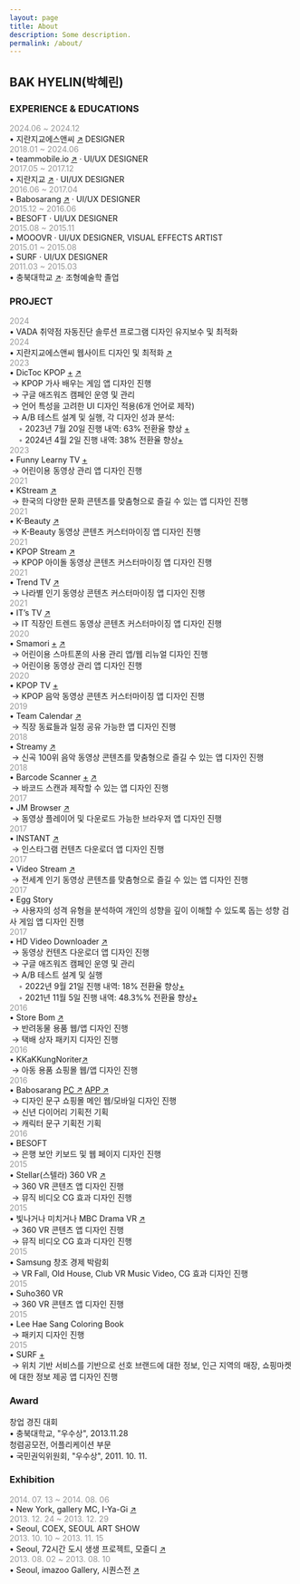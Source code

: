 ```yaml
---
layout: page
title: About
description: Some description.
permalink: /about/
---
```


<!-- <img itemprop="image" class="img-rounded" src="#" alt="jamy"> -->
## BAK HYELIN(박혜린) 

### EXPERIENCE & EDUCATIONS
<span style="color: #969696;"> 2024.06 ~ 2024.12 </span>  
• 지란지교에스앤씨 <a href="https://www.jiransnc.com" target="_blank">↗</a> DESIGNER  
<span style="color: #969696;"> 2018.01 ~ 2024.06 </span>  
• teammobile.io <a href="https://www.teammobile.io/" target="_blank">↗</a> · UI/UX DESIGNER  
<span style="color: #969696;"> 2017.05 ~ 2017.12 </span>  
• 지란지교 <a href="https://www.jiran.com/" target="_blank">↗</a> · UI/UX DESIGNER  
<span style="color: #969696;">2016.06 ~ 2017.04</span>  
• Babosarang <a href="http://www.babosarang.co.kr/" target="_blank">↗</a> · UI/UX DESIGNER  
<span style="color: #969696;">2015.12 ~ 2016.06</span>  
• BESOFT · UI/UX DESIGNER  
<span style="color: #969696;">2015.08 ~ 2015.11</span>  
• MOOOVR · UI/UX DESIGNER, VISUAL EFFECTS ARTIST  
<span style="color: #969696;">2015.01 ~ 2015.08</span>  
• SURF · UI/UX DESIGNER  
<span style="color: #969696;">2011.03 ~ 2015.03</span>  
• 충북대학교 <a href="https://www.cbnu.ac.kr/www/index.do" target="_blank">↗</a>· 조형예술학 졸업  

### PROJECT
<span style="color: #969696;"> 2024 </span>      
• VADA 취약점 자동진단 솔루션 프로그램 디자인 유지보수 및 최적화  
<span style="color: #969696;"> 2024 </span>      
• 지란지교에스앤씨 웹사이트 디자인 및 최적화 <a href="https://www.jiransnc.com" target="_blank">↗</a>  
<span style="color: #969696;"> 2023 </span>        
• DicToc KPOP [+](../kpoplyricsgame/) <a href="https://play.google.com/store/search?q=dictoc&c=apps" target="_blank">↗</a>  
&nbsp;→ KPOP 가사 배우는 게임 앱 디자인 진행  
&nbsp;→ 구글 애즈워즈 캠페인 운영 및 관리  
&nbsp;→ 언어 특성을 고려한 UI 디자인 적용(6개 언어로 제작)  
&nbsp;→ A/B 테스트 설계 및 실행, 각 디자인 성과 분석:  
&nbsp; &nbsp;<span style="color: #969696;"> • </span> 2023년 7월 20일 진행 내역: 63% 전환율 향상 [+](,./ab-kpoplyricsgame-230724/)  
&nbsp; &nbsp;<span style="color: #969696;"> • </span> 2024년 4월 2일 진행 내역: 38% 전환율 향상[+](../ab-kpoplyricsgame-240402/)  
<span style="color: #969696;"> 2023 </span>  
• Funny Learny TV [+](../funnylearnytv/)  
&nbsp;→ 어린이용 동영상 관리 앱 디자인 진행  
<span style="color: #969696;"> 2021 </span>  
• KStream <a href="https://play.google.com/store/apps/details?id=io.tm.k.stream" target="_blank">↗</a>  
&nbsp;→ 한국의 다양한 문화 콘텐츠를 맞춤형으로 즐길 수 있는 앱 디자인 진행  
<span style="color: #969696;"> 2021 </span>  
• K-Beauty <a href="https://play.google.com/store/apps/details?id=io.tm.kbeauty.tv" target="_blank">↗</a>  
&nbsp;→ K-Beauty 동영상 콘텐츠 커스터마이징 앱 디자인 진행  
<span style="color: #969696;"> 2021 </span>  
• KPOP Stream <a href="https://play.google.com/store/apps/details?id=io.tm.kpop.stream" target="_blank">↗</a>  
&nbsp;→ KPOP 아이돌 동영상 콘텐츠 커스터마이징 앱 디자인 진행  
<span style="color: #969696;"> 2021 </span>  
• Trend TV <a href="https://play.google.com/store/apps/details?id=io.tm.stream.in" target="_blank">↗</a>  
&nbsp;→ 나라별 인기 동영상 콘텐츠 커스터마이징 앱 디자인 진행  
<span style="color: #969696;"> 2021 </span>   
• IT’s TV <a href="https://play.google.com/store/apps/details?id=io.tm.its.tv" target="_blank">↗</a>  
&nbsp;→ IT 직장인 트렌드 동영상 콘텐츠 커스터마이징 앱 디자인 진행   
<span style="color: #969696;"> 2020 </span>   
• Smamori [+](../kidsvideoapp/) <a href="https://smamori.jp/" target="_blank">↗</a>  
&nbsp;→ 어린이용 스마트폰의 사용 관리 앱/웹 리뉴얼 디자인 진행  
&nbsp;→ 어린이용 동영상 관리 앱 디자인 진행  
<span style="color: #969696;"> 2020 </span>  
• KPOP TV [+](../icon-kpop/)  
&nbsp;→ KPOP 음악 동영상 콘텐츠 커스터마이징 앱 디자인 진행   
<span style="color: #969696;"> 2019 </span>   
• Team Calendar <a href="https://play.google.com/store/apps/details?id=io.jmobile.tm.calendar" target="_blank">↗</a>  
&nbsp;→ 직장 동료들과 일정 공유 가능한 앱 디자인 진행  
<span style="color: #969696;"> 2018 </span>  
• Streamy <a href="https://play.google.com/store/apps/details?id=com.fms.streamy" target="_blank">↗</a>  
&nbsp;→ 신곡 100위 음악 동영상 콘텐츠를 맞춤형으로 즐길 수 있는 앱 디자인 진행  
<span style="color: #969696;"> 2018 </span>  
•  Barcode Scanner [+](../barcode_scanner/) [↗](https://play.google.com/store/apps/details?id=io.jmobile.jmscanner)  
&nbsp;→ 바코드 스캔과 제작할 수 있는 앱 디자인 진행  
<span style="color: #969696;"> 2017 </span>  
•  JM Browser <a href="https://play.google.com/store/apps/details?id=io.jmobile.browser" target="_blank">↗</a>  
&nbsp;→ 동영상 플레이어 및 다운로드 가능한 브라우저 앱 디자인 진행  
<span style="color: #969696;"> 2017 </span>  
• INSTANT <a href="https://play.google.com/store/apps/details?id=io.jmobile.instant" target="_blank">↗</a>  
&nbsp;→ 인스타그램 컨텐츠 다운로더 앱 디자인 진행  
<span style="color: #969696;"> 2017 </span>  
• Video Stream <a href="https://play.google.com/store/apps/details?id=io.jmobile.video.browser" target="_blank">↗</a>  
&nbsp;→ 전세계 인기 동영상 콘텐츠를 맞춤형으로 즐길 수 있는 앱 디자인 진행  
<span style="color: #969696;"> 2017 </span>  
• Egg Story  
&nbsp;→ 사용자의 성격 유형을 분석하여 개인의 성향을 깊이 이해할 수 있도록 돕는 성향 검사 게임 앱 디자인 진행  
<span style="color: #969696;"> 2017 </span>  
• HD Video Downloader <a href="https://play.google.com/store/apps/details?id=com.ne.hdv">↗</a>  
&nbsp;→ 동영상 컨텐츠 다운로더 앱 디자인 진행  
&nbsp;→ 구글 애즈워즈 캠페인 운영 및 관리  
&nbsp;→ A/B 테스트 설계 및 실행  
&nbsp; &nbsp;<span style="color: #969696;"> • </span> 2022년 9월 21일 진행 내역: 18% 전환율 향상[+](../ab-hdvd-220921/)  
&nbsp; &nbsp;<span style="color: #969696;"> • </span>  2021년 11월 5일 진행 내역: 48.3%% 전환율 향상[+](../ab-hdvd-211105/)  
<span style="color: #969696;"> 2016 </span>  
•  Store Bom <a href="https://www.behance.net/gallery/51348153/Shopping-mall-APP-UI" target="_blank">↗</a>  
&nbsp;→ 반려동물 용품 웹/앱 디자인 진행  
&nbsp;→ 택배 상자 패키지 디자인 진행  
<span style="color: #969696;"> 2016 </span>  
•  KKaKKungNoriter<a href="http://kkakkungnoriter.com/" target="_blank">↗</a>  
&nbsp;→ 아동 용품 쇼핑몰 웹/앱 디자인 진행  
<span style="color: #969696;"> 2016 </span>  
•  Babosarang <a href="https://www.behance.net/gallery/51124513/Main_Web(PC)-UI" target="_blank">PC ↗</a> <a href="https://www.behance.net/gallery/51583461/Shopping-mall-APP-UI(Babosarang)" target="_blank">APP ↗</a>  
&nbsp;→ 디자인 문구 쇼핑몰 메인 웹/모바일 디자인 진행  
&nbsp;→ 신년 다이어리 기획전 기획  
&nbsp;→ 캐릭터 문구 기획전 기획  
<span style="color: #969696;"> 2016 </span>   
•  BESOFT  
&nbsp;→ 은행 보안 키보드 및 웹 페이지 디자인 진행  
<span style="color: #969696;"> 2015 </span>  
•  Stellar(스텔라) 360 VR [↗](https://www.youtube.com/watch?v=gvORWNSsGak)  
&nbsp;→ 360 VR 콘텐츠 앱 디자인 진행  
&nbsp;→ 뮤직 비디오 CG 효과 디자인 진행   
<span style="color: #969696;"> 2015 </span>  
•  빛나거나 미치거나 MBC Drama VR [↗](https://www.youtube.com/watch?v=7Eo8ddIhUnE)  
&nbsp;→ 360 VR 콘텐츠 앱 디자인 진행  
&nbsp;→ 뮤직 비디오 CG 효과 디자인 진행  
<span style="color: #969696;"> 2015 </span>  
•  Samsung 창조 경제 박람회  
&nbsp;→ VR Fall, Old House, Club VR Music Video, CG 효과 디자인 진행  
<span style="color: #969696;"> 2015 </span>  
• Suho360 VR  
&nbsp;→ 360 VR 콘텐츠 앱 디자인 진행  
<span style="color: #969696;"> 2015 </span>  
• Lee Hae Sang Coloring Book  
&nbsp;→ 패키지 디자인 진행  
<span style="color: #969696;"> 2015 </span>  
• SURF [+](../marshmello/)  
&nbsp;→ 위치 기반 서비스를 기반으로 선호 브랜드에 대한 정보, 인근 지역의 매장, 쇼핑마켓에 대한 정보 제공 앱 디자인 진행  

### Award
창업 경진 대회   
• 충북대학교, "우수상", 2013.11.28  
청렴공모전, 어플리케이션 부문  
• 국민권익위원회, "우수상", 2011. 10. 11.  

### Exhibition
<span style="color: #969696;">2014. 07. 13 ~ 2014. 08. 06</span>  
•  New York, gallery MC, I-Ya-Gi <a href="http://www.gallerymc.org/h/i-ya-gi-that-connote-you-and-me/" target="_blank">↗</a>  
<span style="color: #969696;">2013. 12. 24 ~ 2013. 12. 29</span>  
•  Seoul, COEX, SEOUL ART SHOW  
<span style="color: #969696;">2013. 10. 10 ~ 2013. 11. 15</span>  
•  Seoul, 72시간 도시 생생 프로젝트, 모즐디 <a href="https://www.lafent.com/inews/news_view.html?news_id=110411" target="_blank">↗</a>  
<span style="color: #969696;">2013. 08. 02 ~ 2013. 08. 10</span>  
•  Seoul, imazoo Gallery, 시퀀스전 <a href="http://www.imazoo.com/index.htm" target="_blank">↗</a>  
